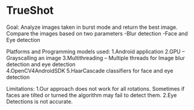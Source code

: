 # TrueShot

Goal:
Analyze images taken in burst mode and return the best image. Compare the images based on two parameters
-Blur detection
-Face and Eye detection

Platforms and Programming models used:
1.Android application
2.GPU – Grayscalling an image
3.Multithreading – Multiple threads for Image blur detection and eye detection	
4.OpenCV4AndroidSDK
5.HaarCascade classifiers for face and eye detection

Limitations:
1.Our approach does not work for all rotations. Sometimes if faces are tilted or turned the algorithm may fail to detect them.
2.Eye Detections is not accurate.


